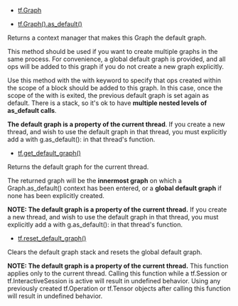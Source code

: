 - [tf.Graph](https://www.tensorflow.org/api_docs/python/tf/Graph)

- [tf.Graph().as_default()](https://www.tensorflow.org/api_docs/python/tf/Graph#as_default)

Returns a context manager that makes this Graph the default graph.

This method should be used if you want to create multiple graphs in the same process. For convenience, a global default graph is provided, and all ops will be added to this graph if you do not create a new graph explicitly.

Use this method with the with keyword to specify that ops created within the scope of a block should be added to this graph. In this case, once the scope of the with is exited, the previous default graph is set again as default. There is a stack, so it's ok to have **multiple nested levels of as_default calls**.

**The default graph is a property of the current thread**. If you create a new thread, and wish to use the default graph in that thread, you must explicitly add a with g.as_default(): in that thread's function.

- [tf.get_default_graph()](https://www.tensorflow.org/api_docs/python/tf/get_default_graph)

Returns the default graph for the current thread.

The returned graph will be the **innermost graph** on which a Graph.as_default() context has been entered, or a **global default graph** if none has been explicitly created.

**NOTE: The default graph is a property of the current thread.** If you create a new thread, and wish to use the default graph in that thread, you must explicitly add a with g.as_default(): in that thread's function.

- [tf.reset_default_graph()](https://www.tensorflow.org/api_docs/python/tf/reset_default_graph)

Clears the default graph stack and resets the global default graph.

**NOTE: The default graph is a property of the current thread.** This function applies only to the current thread. Calling this function while a tf.Session or tf.InteractiveSession is active will result in undefined behavior. Using any previously created tf.Operation or tf.Tensor objects after calling this function will result in undefined behavior.
